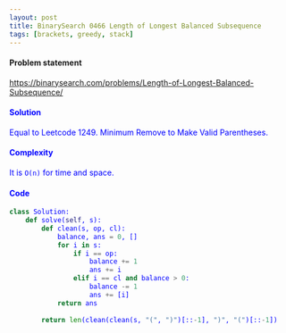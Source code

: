 ```yaml
---
layout: post
title: BinarySearch 0466 Length of Longest Balanced Subsequence
tags: [brackets, greedy, stack]
---
```


#### Problem statement

<a href="https://binarysearch.com/problems/Length-of-Longest-Balanced-Subsequence/"> <font color = blue>https://binarysearch.com/problems/Length-of-Longest-Balanced-Subsequence/

#### Solution
Equal to Leetcode 1249. Minimum Remove to Make Valid Parentheses.

#### Complexity
It is `O(n)` for time and space.

#### Code
```python
class Solution:
    def solve(self, s):
        def clean(s, op, cl):
            balance, ans = 0, []
            for i in s:
                if i == op:
                    balance += 1
                    ans += i
                elif i == cl and balance > 0:
                    balance -= 1
                    ans += [i]             
            return ans
        
        return len(clean(clean(s, "(", ")")[::-1], ")", "(")[::-1])
```

